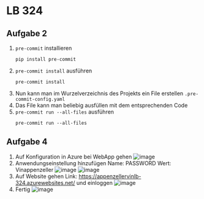 # LB 324

## Aufgabe 2
1. `pre-commit` installieren
   ```
   pip install pre-commit
   ```
2. `pre-commit install` ausführen
   ```
   pre-commit install
   ```
3. Nun kann man im Wurzelverzeichnis des Projekts ein File erstellen `.pre-commit-config.yaml`
4. Das File kann man beliebig ausfüllen mit dem entsprechenden Code
5. `pre-commit run --all-files` ausführen
   ```
   pre-commit run --all-files
   ```

## Aufgabe 4
1. Auf Konfiguration in Azure bei WebApp gehen
   ![image](https://github.com/Vinappenzeller/AppenzellerVinLB-324/assets/89086471/44d9efa5-2ede-4461-9050-faa566ca71a2)
2. Anwendungseinstellung hinzufügen Name: PASSWORD Wert: Vinappenzeller
   ![image](https://github.com/Vinappenzeller/AppenzellerVinLB-324/assets/89086471/0724f2b5-6714-467c-9c54-da79697398ae)
   ![image](https://github.com/Vinappenzeller/AppenzellerVinLB-324/assets/89086471/5c505be9-afa9-4a6b-a908-8ab8b1bf06a6)
3. Auf Website gehen Link:  https://appenzellervinlb-324.azurewebsites.net/ und einloggen
   ![image](https://github.com/Vinappenzeller/AppenzellerVinLB-324/assets/89086471/b50cbff0-b079-4c57-a421-ebfe21fb3860)
4. Fertig
   ![image](https://github.com/Vinappenzeller/AppenzellerVinLB-324/assets/89086471/afd103b9-42bf-4c06-91c6-a41b76c8069d)



